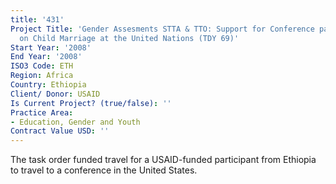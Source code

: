 ```yaml
---
title: '431'
Project Title: 'Gender Assesments STTA & TTO: Support for Conference participation
  on Child Marriage at the United Nations (TDY 69)'
Start Year: '2008'
End Year: '2008'
ISO3 Code: ETH
Region: Africa
Country: Ethiopia
Client/ Donor: USAID
Is Current Project? (true/false): ''
Practice Area:
- Education, Gender and Youth
Contract Value USD: ''
---
```


The task order funded travel for a USAID-funded participant from Ethiopia to travel to a conference in the United States.
